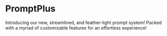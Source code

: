 # PromptPlus
Introducing our new, streamlined, and feather-light prompt system! Packed with a myriad of customizable features for an effortless experience!
